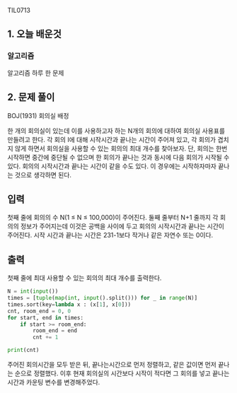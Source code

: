 TIL0713

## 1. 오늘 배운것

### 알고리즘



알고리즘 하루 한 문제

## 2. 문제 풀이

BOJ(1931) 회의실 배정



한 개의 회의실이 있는데 이를 사용하고자 하는 N개의 회의에 대하여 회의실 사용표를 만들려고 한다. 각 회의 I에 대해 시작시간과 끝나는 시간이 주어져 있고, 각 회의가 겹치지 않게 하면서 회의실을 사용할 수 있는 회의의 최대 개수를 찾아보자. 단, 회의는 한번 시작하면 중간에 중단될 수 없으며 한 회의가 끝나는 것과 동시에 다음 회의가 시작될 수 있다. 회의의 시작시간과 끝나는 시간이 같을 수도 있다. 이 경우에는 시작하자마자 끝나는 것으로 생각하면 된다.

## 입력

첫째 줄에 회의의 수 N(1 ≤ N ≤ 100,000)이 주어진다. 둘째 줄부터 N+1 줄까지 각 회의의 정보가 주어지는데 이것은 공백을 사이에 두고 회의의 시작시간과 끝나는 시간이 주어진다. 시작 시간과 끝나는 시간은 231-1보다 작거나 같은 자연수 또는 0이다.

## 출력

첫째 줄에 최대 사용할 수 있는 회의의 최대 개수를 출력한다.

``````python
N = int(input())
times = [tuple(map(int, input().split())) for _ in range(N)]
times.sort(key=lambda x : (x[1], x[0]))
cnt, room_end = 0, 0
for start, end in times:
    if start >= room_end:
        room_end = end
        cnt += 1

print(cnt)
``````

주어진 회의시간을 모두 받은 뒤, 끝나는시간으로 먼저 정렬하고, 같은 값이면 먼저 끝나는 순으로 정렬했다. 이후 현재 회의실의 시간보다 시작이 적다면 그 회의를 넣고 끝나는 시간과 카운팅 변수를 변경해주었다.

